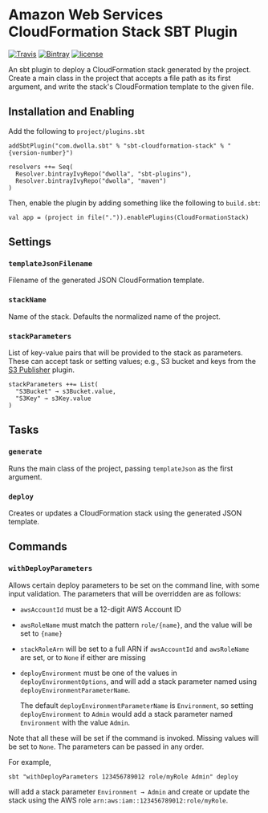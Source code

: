 # Amazon Web Services CloudFormation Stack SBT Plugin

[![Travis](https://img.shields.io/travis/Dwolla/sbt-cloudformation-stack.svg?style=flat-square)](https://travis-ci.org/Dwolla/sbt-cloudformation-stack)
[![Bintray](https://img.shields.io/bintray/v/dwolla/sbt-plugins/sbt-cloudformation-stack.svg?style=flat-square)](https://bintray.com/dwolla/sbt-plugins/sbt-cloudformation-stack/view)
[![license](https://img.shields.io/github/license/Dwolla/sbt-cloudformation-stack.svg?style=flat-square)]()

An sbt plugin to deploy a CloudFormation stack generated by the project. Create a main class in the project that accepts a file path as its first argument, and write the stack's CloudFormation template to the given file.

## Installation and Enabling

Add the following to `project/plugins.sbt`

    addSbtPlugin("com.dwolla.sbt" % "sbt-cloudformation-stack" % "{version-number}")

    resolvers ++= Seq(
      Resolver.bintrayIvyRepo("dwolla", "sbt-plugins"),
      Resolver.bintrayIvyRepo("dwolla", "maven")
    )

Then, enable the plugin by adding something like the following to `build.sbt`:

    val app = (project in file(".")).enablePlugins(CloudFormationStack)

## Settings

### `templateJsonFilename`

Filename of the generated JSON CloudFormation template.

### `stackName`

Name of the stack. Defaults the normalized name of the project.

### `stackParameters`

List of key-value pairs that will be provided to the stack as parameters. These can accept task or setting values; e.g., S3 bucket and keys from the [S3 Publisher](https://github.com/Dwolla/sbt-s3-publisher) plugin.

    stackParameters ++= List(
      "S3Bucket" → s3Bucket.value,
      "S3Key" → s3Key.value
    )

## Tasks

### `generate`

Runs the main class of the project, passing `templateJson` as the first argument. 

### `deploy`

Creates or updates a CloudFormation stack using the generated JSON template.

## Commands

### `withDeployParameters`

Allows certain deploy parameters to be set on the command line, with some input validation. The parameters that will be overridden are as follows:

- `awsAccountId` must be a 12-digit AWS Account ID
- `awsRoleName` must match the pattern `role/{name}`, and the value will be set to `{name}`
- `stackRoleArn` will be set to a full ARN if `awsAccountId` and `awsRoleName` are set, or to `None` if either are missing
- `deployEnvironment` must be one of the values in `deployEnvironmentOptions`, and will add a stack parameter named using `deployEnvironmentParameterName`.

    The default `deployEnvironmentParameterName` is `Environment`, so setting `deployEnvironment` to `Admin` would add a stack parameter named `Environment` with the value `Admin`.

Note that all these will be set if the command is invoked. Missing values will be set to `None`. The parameters can be passed in any order.

For example,

```ShellSession
sbt "withDeployParameters 123456789012 role/myRole Admin" deploy
```

will add a stack parameter `Environment → Admin` and create or update the stack using the AWS role `arn:aws:iam::123456789012:role/myRole`.
